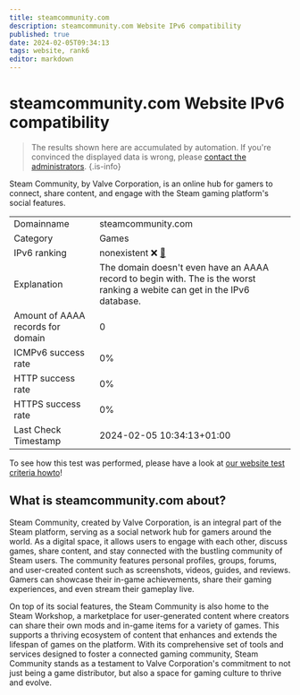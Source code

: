 ```yaml
---
title: steamcommunity.com
description: steamcommunity.com Website IPv6 compatibility
published: true
date: 2024-02-05T09:34:13
tags: website, rank6
editor: markdown
---
```


# steamcommunity.com Website IPv6 compatibility

> The results shown here are accumulated by automation. If you're convinced the displayed data is wrong, please [contact the administrators](/howto/chat). 
{.is-info}

Steam Community, by Valve Corporation, is an online hub for gamers to connect, share content, and engage with the Steam gaming platform's social features.


|   |   |
| - | - |
| Domainname | steamcommunity.com
| Category | Games |
| IPv6 ranking | nonexistent :x: [🔗](/howto/ranking) |
| Explanation | The domain doesn't even have an AAAA record to begin with. The is the worst ranking a webite can get in the IPv6 database. |
| Amount of AAAA records for domain | 0 |
| ICMPv6 success rate | 0%|
| HTTP success rate | 0% |
| HTTPS success rate | 0% |
| Last Check Timestamp | 2024-02-05 10:34:13+01:00 |

To see how this test was performed, please have a look at [our website test criteria howto](/howto/testcriteria/website)!


## What is steamcommunity.com about?
Steam Community, created by Valve Corporation, is an integral part of the Steam platform, serving as a social network hub for gamers around the world. As a digital space, it allows users to engage with each other, discuss games, share content, and stay connected with the bustling community of Steam users. The community features personal profiles, groups, forums, and user-created content such as screenshots, videos, guides, and reviews. Gamers can showcase their in-game achievements, share their gaming experiences, and even stream their gameplay live.

On top of its social features, the Steam Community is also home to the Steam Workshop, a marketplace for user-generated content where creators can share their own mods and in-game items for a variety of games. This supports a thriving ecosystem of content that enhances and extends the lifespan of games on the platform. With its comprehensive set of tools and services designed to foster a connected gaming community, Steam Community stands as a testament to Valve Corporation's commitment to not just being a game distributor, but also a space for gaming culture to thrive and evolve.


